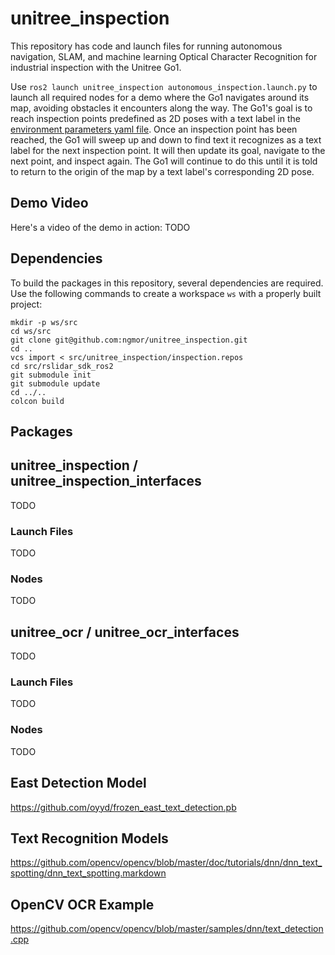 # unitree_inspection
This repository has code and launch files for running autonomous navigation, SLAM, and machine learning Optical Character Recognition for industrial inspection with the Unitree Go1.

Use `ros2 launch unitree_inspection autonomous_inspection.launch.py` to launch all required nodes for a demo where the Go1 navigates around its map, avoiding obstacles it encounters along the way. The Go1's goal is to reach inspection points predefined as 2D poses with a text label in the [environment parameters yaml file](unitree_inspection/config/environment_params.yaml). Once an inspection point has been reached, the Go1 will sweep up and down to find text it recognizes as a text label for the next inspection point. It will then update its goal, navigate to the next point, and inspect again. The Go1 will continue to do this until it is told to return to the origin of the map by a text label's corresponding 2D pose.

## Demo Video
Here's a video of the demo in action:
TODO


## Dependencies
To build the packages in this repository, several dependencies are required. Use the following commands to create a workspace `ws` with a properly built project:
```
mkdir -p ws/src
cd ws/src
git clone git@github.com:ngmor/unitree_inspection.git
cd ..
vcs import < src/unitree_inspection/inspection.repos
cd src/rslidar_sdk_ros2
git submodule init
git submodule update
cd ../..
colcon build
```

## Packages
## unitree_inspection / unitree_inspection_interfaces
TODO
### Launch Files
TODO
### Nodes
TODO

## unitree_ocr / unitree_ocr_interfaces
TODO
### Launch Files
TODO
### Nodes
TODO


## East Detection Model
https://github.com/oyyd/frozen_east_text_detection.pb

## Text Recognition Models
https://github.com/opencv/opencv/blob/master/doc/tutorials/dnn/dnn_text_spotting/dnn_text_spotting.markdown

## OpenCV OCR Example
https://github.com/opencv/opencv/blob/master/samples/dnn/text_detection.cpp
